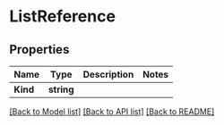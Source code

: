 # ListReference

## Properties

Name | Type | Description | Notes
------------ | ------------- | ------------- | -------------
**Kind** | **string** |  | 

[[Back to Model list]](../README.md#documentation-for-models) [[Back to API list]](../README.md#documentation-for-api-endpoints) [[Back to README]](../README.md)


